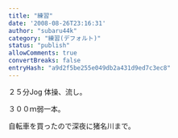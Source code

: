 ```yaml
---
title: "練習"
date: '2008-08-26T23:16:31'
author: "subaru44k"
category: "練習(デフォルト)"
status: "publish"
allowComments: true
convertBreaks: false
entryHash: "a9d2f5be255e049db2a431d9ed7c3ec8"
---
```

２５分Jog
体操、流し。

３００ｍ弱一本。

自転車を買ったので深夜に猪名川まで。
